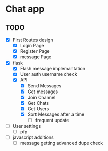 # Chat app

## TODO

- [x] First Routes design
    - [x] Login Page
    - [x] Register Page
    - [x] message Page

- [x] flask
    - [x] Flash message implemantation
    - [x] User auth username check
    - [x] API
        - [x] Send Messages
        - [x] Get messages
        - [x] Join Channel
        - [x] Get Chats
        - [x] Get Users
        - [x] Sort Messages after a time
            - [ ] frequent update
 
- [ ] User settings
    - [ ] pfp

- [ ] javascript additions
    - [ ] message getting advanced dupe check